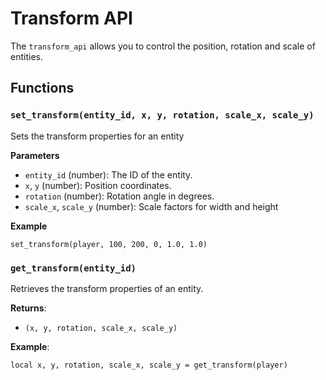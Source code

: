 # Transform API

The `transform_api` allows you to control the position, rotation and scale of entities.

## **Functions**

### `set_transform(entity_id, x, y, rotation, scale_x, scale_y)`

Sets the transform properties for an entity 

**Parameters**
- `entity_id` (number): The ID of the entity.
- `x`, `y` (number): Position coordinates.
- `rotation` (number): Rotation angle in degrees.
- `scale_x`, `scale_y` (number): Scale factors for width and height

**Example**
```
set_transform(player, 100, 200, 0, 1.0, 1.0)
```

### `get_transform(entity_id)`

Retrieves the transform properties of an entity.

**Returns**: 
- `(x, y, rotation, scale_x, scale_y)`

**Example**:
```
local x, y, rotation, scale_x, scale_y = get_transform(player)
```


